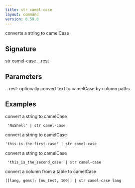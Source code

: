 ```yaml
---
title: str camel-case
layout: command
version: 0.59.0
---
```


converts a string to camelCase

## Signature

str camel-case ...rest

## Parameters

  ...rest: optionally convert text to camelCase by column paths

## Examples

convert a string to camelCase
```shell
 'NuShell' | str camel-case
```

convert a string to camelCase
```shell
'this-is-the-first-case' | str camel-case
```

convert a string to camelCase
```shell
 'this_is_the_second_case' | str camel-case
```

convert a column from a table to camelCase
```shell
[[lang, gems]; [nu_test, 100]] | str camel-case lang
```

